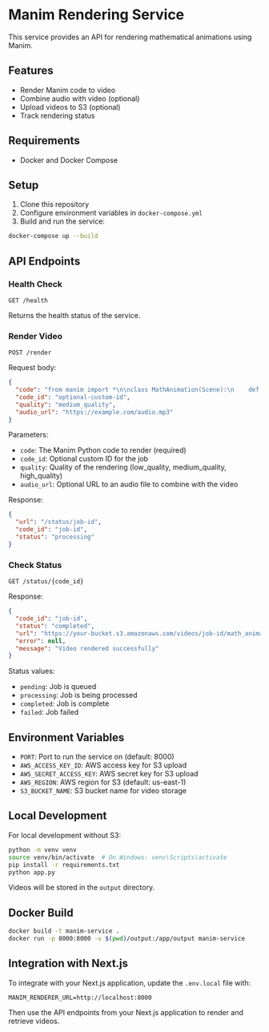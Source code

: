 # Manim Rendering Service

This service provides an API for rendering mathematical animations using Manim.

## Features

- Render Manim code to video
- Combine audio with video (optional)
- Upload videos to S3 (optional)
- Track rendering status

## Requirements

- Docker and Docker Compose

## Setup

1. Clone this repository
2. Configure environment variables in `docker-compose.yml`
3. Build and run the service:

```bash
docker-compose up --build
```

## API Endpoints

### Health Check

```
GET /health
```

Returns the health status of the service.

### Render Video

```
POST /render
```

Request body:
```json
{
  "code": "from manim import *\n\nclass MathAnimation(Scene):\n    def construct(self):\n        # Your Manim code here\n        circle = Circle()\n        self.play(Create(circle))\n        self.wait(2)",
  "code_id": "optional-custom-id",
  "quality": "medium_quality",
  "audio_url": "https://example.com/audio.mp3"
}
```

Parameters:
- `code`: The Manim Python code to render (required)
- `code_id`: Optional custom ID for the job
- `quality`: Quality of the rendering (low_quality, medium_quality, high_quality)
- `audio_url`: Optional URL to an audio file to combine with the video

Response:
```json
{
  "url": "/status/job-id",
  "code_id": "job-id",
  "status": "processing"
}
```

### Check Status

```
GET /status/{code_id}
```

Response:
```json
{
  "code_id": "job-id",
  "status": "completed",
  "url": "https://your-bucket.s3.amazonaws.com/videos/job-id/math_animation.mp4",
  "error": null,
  "message": "Video rendered successfully"
}
```

Status values:
- `pending`: Job is queued
- `processing`: Job is being processed
- `completed`: Job is complete
- `failed`: Job failed

## Environment Variables

- `PORT`: Port to run the service on (default: 8000)
- `AWS_ACCESS_KEY_ID`: AWS access key for S3 upload
- `AWS_SECRET_ACCESS_KEY`: AWS secret key for S3 upload
- `AWS_REGION`: AWS region for S3 (default: us-east-1)
- `S3_BUCKET_NAME`: S3 bucket name for video storage

## Local Development

For local development without S3:

```bash
python -m venv venv
source venv/bin/activate  # On Windows: venv\Scripts\activate
pip install -r requirements.txt
python app.py
```

Videos will be stored in the `output` directory.

## Docker Build

```bash
docker build -t manim-service .
docker run -p 8000:8000 -v $(pwd)/output:/app/output manim-service
```

## Integration with Next.js

To integrate with your Next.js application, update the `.env.local` file with:

```
MANIM_RENDERER_URL=http://localhost:8000
```

Then use the API endpoints from your Next.js application to render and retrieve videos.
